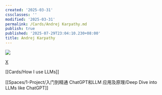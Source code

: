 ```yaml
---
created: '2025-03-31'
cssclasses: ''
modified: '2025-03-31'
permalink: /Cards/Andrej Karpathy.md
publish: true
published: '2025-07-29T23:04:10.230+08:00'
title: Andrej Karpathy
---
```

![](https://pub-pic.oldwinter.top/2025/03/a326a01b3093cf50aeddcd4ade2b5580.png)


[X](https://x.com/karpathy/status/1886192184808149383)

[[Cards/How I use LLMs]]

[[Spaces/1-Project/入门到精通 ChatGPT和LLM 应用及原理/Deep Dive into LLMs like ChatGPT]]

